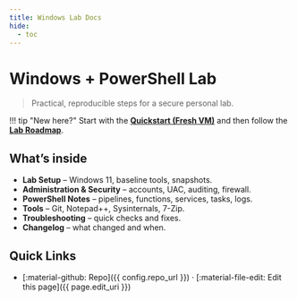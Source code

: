 ```yaml
---
title: Windows Lab Docs
hide:
  - toc
---
```


# Windows + PowerShell Lab

> Practical, reproducible steps for a secure personal lab.

!!! tip "New here?"
    Start with the **[Quickstart (Fresh VM)](getting-started/quickstart.md)** and then follow the **[Lab Roadmap](getting-started/roadmap.md)**.

## What’s inside

- **Lab Setup** – Windows 11, baseline tools, snapshots.
- **Administration & Security** – accounts, UAC, auditing, firewall.
- **PowerShell Notes** – pipelines, functions, services, tasks, logs.
- **Tools** – Git, Notepad++, Sysinternals, 7-Zip.
- **Troubleshooting** – quick checks and fixes.
- **Changelog** – what changed and when.

## Quick Links

- [:material-github: Repo]({{ config.repo_url }}) · [:material-file-edit: Edit this page]({{ page.edit_uri }})
